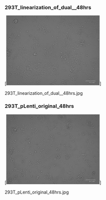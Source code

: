 ### 293T_linearization_of_dual__48hrs

[<img src='293T_linearization_of_dual__48hrs.jpg' width='300' />]

293T_linearization_of_dual__48hrs.jpg

### 293T_pLenti_original_48hrs

[<img src='293T_pLenti_original_48hrs.jpg' width='300' />]

293T_pLenti_original_48hrs.jpg


